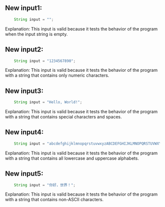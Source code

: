 ## New input1:
```java
    String input = "";
```
Explanation: This input is valid because it tests the behavior of the program when the input string is empty.

## New input2:
```java
    String input = "1234567890";
```
Explanation: This input is valid because it tests the behavior of the program with a string that contains only numeric characters.

## New input3:
```java
    String input = "Hello, World!";
```
Explanation: This input is valid because it tests the behavior of the program with a string that contains special characters and spaces.

## New input4:
```java
    String input = "abcdefghijklmnopqrstuvwxyzABCDEFGHIJKLMNOPQRSTUVWXYZ";
```
Explanation: This input is valid because it tests the behavior of the program with a string that contains all lowercase and uppercase alphabets.

## New input5:
```java
    String input = "你好，世界！";
```
Explanation: This input is valid because it tests the behavior of the program with a string that contains non-ASCII characters.